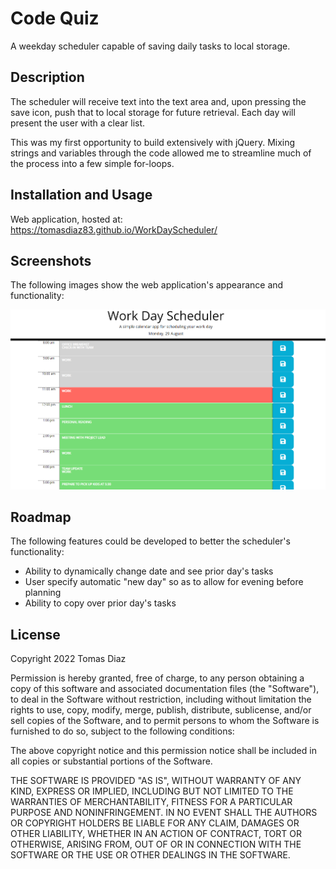 # Code Quiz

A weekday scheduler capable of saving daily tasks to local storage.

## Description

The scheduler will receive text into the text area and, upon pressing the save icon, push that to local storage for future retrieval. Each day will present the user with a clear list.

This was my first opportunity to build extensively with jQuery. Mixing strings and variables through the code allowed me to streamline much of the process into a few simple for-loops.

## Installation and Usage

Web application, hosted at: https://tomasdiaz83.github.io/WorkDayScheduler/

## Screenshots

The following images show the web application's appearance and functionality:

![Example of the scheduler used for planning a day](./assets/images/scheduler.png)

## Roadmap

The following features could be developed to better the scheduler's functionality:
- Ability to dynamically change date and see prior day's tasks
- User specify automatic "new day" so as to allow for evening before planning
- Ability to copy over prior day's tasks

## License

Copyright 2022 Tomas Diaz

Permission is hereby granted, free of charge, to any person obtaining a copy of this software and associated documentation files (the "Software"), to deal in the Software without restriction, including without limitation the rights to use, copy, modify, merge, publish, distribute, sublicense, and/or sell copies of the Software, and to permit persons to whom the Software is furnished to do so, subject to the following conditions:

The above copyright notice and this permission notice shall be included in all copies or substantial portions of the Software.

THE SOFTWARE IS PROVIDED "AS IS", WITHOUT WARRANTY OF ANY KIND, EXPRESS OR IMPLIED, INCLUDING BUT NOT LIMITED TO THE WARRANTIES OF MERCHANTABILITY, FITNESS FOR A PARTICULAR PURPOSE AND NONINFRINGEMENT. IN NO EVENT SHALL THE AUTHORS OR COPYRIGHT HOLDERS BE LIABLE FOR ANY CLAIM, DAMAGES OR OTHER LIABILITY, WHETHER IN AN ACTION OF CONTRACT, TORT OR OTHERWISE, ARISING FROM, OUT OF OR IN CONNECTION WITH THE SOFTWARE OR THE USE OR OTHER DEALINGS IN THE SOFTWARE.